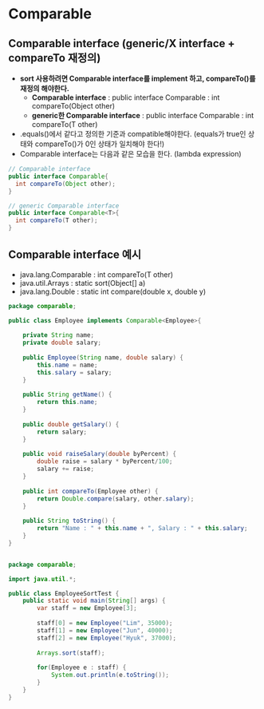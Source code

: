 # Comparable

## Comparable interface (generic/X interface + compareTo 재정의)
  - **sort 사용하려면 Comparable interface를 implement 하고, compareTo()를 재정의 해야한다.**
    - **Comparable interface** : public interface Comparable : int compareTo(Object other)
    - **generic한 Comparable interface** : public interface Comparable<T> : int compareTo(T other)
  - .equals()에서 같다고 정의한 기준과 compatible해야한다. (equals가 true인 상태와 compareTo()가 0인 상태가 일치해야 한다!)
  - Comparable interface는 다음과 같은 모습을 한다. (lambda expression)

```java
// Comparable interface
public interface Comparable{
  int compareTo(Object other);
}

// generic Comparable interface
public interface Comparable<T>{
  int compareTo(T other);
}
```

## Comparable interface 예시
  - java.lang.Comparable<T> : int compareTo(T other)
  - java.util.Arrays : static sort(Object[] a)
  - java.lang.Double : static int compare(double x, double y)

```java
package comparable;

public class Employee implements Comparable<Employee>{
	
	private String name;
	private double salary;
	
	public Employee(String name, double salary) {
		this.name = name;
		this.salary = salary;
	}
	
	public String getName() {
		return this.name;
	}
	
	public double getSalary() {
		return salary;
	}
	
	public void raiseSalary(double byPercent) {
		double raise = salary * byPercent/100;
		salary += raise;
	}
	
	public int compareTo(Employee other) {
		return Double.compare(salary, other.salary);
	}
	
	public String toString() {
		return "Name : " + this.name + ", Salary : " + this.salary;
	}
}


package comparable;

import java.util.*;

public class EmployeeSortTest {
	public static void main(String[] args) {
		var staff = new Employee[3];
		
		staff[0] = new Employee("Lim", 35000);
		staff[1] = new Employee("Jun", 40000);
		staff[2] = new Employee("Hyuk", 37000);
		
		Arrays.sort(staff);
		
		for(Employee e : staff) {
			System.out.println(e.toString());
		}
	}
}
```
